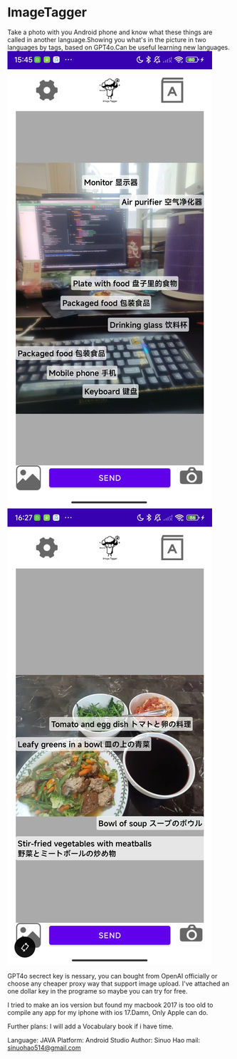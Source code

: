 # ImageTagger
Take a photo with you Android phone and know what these things are called in another language.Showing you what's in the picture in two languages by tags, based on GPT4o.Can be useful learning  new languages. 
![showcase1](/src/main/res/drawable/showcase1.jpg)
![showcase2](/src/main/res/drawable/showcase2.jpg)

GPT4o secrect key is nessary, you can bought from OpenAI officially or choose any cheaper proxy way that support image upload. I've attached an one dollar key in the programe so maybe you can try for free.

I tried to make an ios version but found my macbook 2017 is too old to compile any app for my iphone with ios 17.Damn, Only Apple can do.

Further plans:
I will add a Vocabulary book if  i have time. 

Language: JAVA
Platform: Android Studio
Author: Sinuo Hao
mail: sinuohao514@gmail.com
